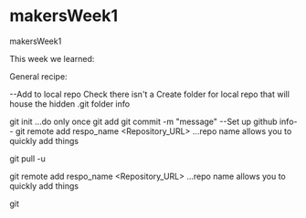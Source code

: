 makersWeek1
===========

makersWeek1

This week we learned:

General recipe:



--Add to local repo
Check there isn't a Create folder for local repo that will house the hidden .git folder info

git init ...do only once
git add <FILES> 
git commit -m "message"
--Set up github info--
git remote add respo_name <Repository_URL>  ...repo name allows you to quickly add things

git pull -u <reponame> <branch>




git remote add respo_name <Repository_URL>  ...repo name allows you to quickly add things

git 
